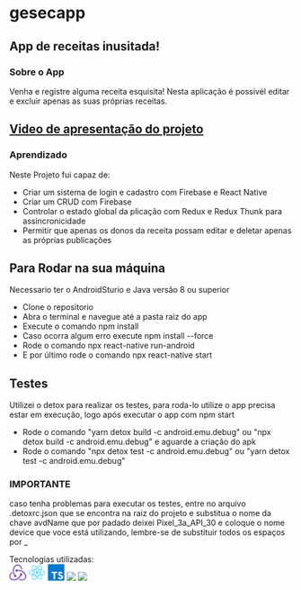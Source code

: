 # gesecapp
## App de receitas inusitada!

   ### Sobre o App
  Venha e registre alguma receita esquisita!
  Nesta aplicação é possivél editar e excluir apenas as suas próprias receitas.
  
  ## <a target="_blank" href="https://www.youtube.com/watch?v=OekaJljtMGg">Video de apresentação do projeto</a>
  
 
  ### Aprendizado
  Neste Projeto fui capaz de:
  - Criar um sistema de login e cadastro com Firebase e React Native
  - Criar um CRUD com Firebase
  - Controlar o estado global da plicação com Redux e Redux Thunk para assincronicidade
  - Permitir que apenas os donos da receita possam editar e deletar apenas as próprias publicações
  
  ## Para Rodar na sua máquina
  Necessario ter o AndroidSturio e Java versão 8 ou superior
  - Clone o repositorio
  - Abra o terminal e navegue até a pasta raiz do app
  - Execute o comando npm install
  - Caso ocorra algum erro execute npm install --force
  - Rode o comando npx react-native run-android
  - E por último rode o comando npx react-native start
   
   ## Testes
   Utilizei o detox para realizar os testes, para roda-lo utilize o app precisa estar em execução, logo após executar
   o app com npm start 
   - Rode o comando "yarn detox build -c android.emu.debug" ou "npx detox build -c android.emu.debug" e aguarde a criação do apk
   - Rode o comando "npx detox test -c android.emu.debug" ou "yarn detox test -c android.emu.debug"
   ### IMPORTANTE
   caso tenha problemas para executar os testes, entre no arquivo .detoxrc.json que se encontra na raiz do projeto e substitua o nome da chave
   avdName que por padado deixei Pixel_3a_API_30 e coloque o nome device que voce está utilizando, lembre-se de substituir todos os espaços por _
   

Tecnologias utilizadas:<br/>
<a href="https://www.javascript.com/"><img src="https://raw.githubusercontent.com/devicons/devicon/master/icons/redux/redux-original.svg" width=30 height=30></a>
<a href="https://www.javascript.com/"><img src="https://raw.githubusercontent.com/devicons/devicon/master/icons/react/react-original.svg" width=30 height=30></a>
<a href="https://www.reactnative.com/"><img src="https://raw.githubusercontent.com/devicons/devicon/master/icons/typescript/typescript-plain.svg" height=30 width=30></a>
<a href="https://styled-components.com/"><img src="https://user-images.githubusercontent.com/94801880/152538254-c2893779-4869-4474-9997-96ad488c6ae7.png" width=90></a>
  <a href="https://rnfirebase.io/"><img src="https://user-images.githubusercontent.com/94801880/152535515-3503ef54-50a0-4765-a057-6013f4aa8521.png" width=90></a>
